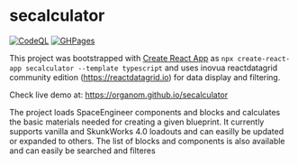 # secalculator
[![CodeQL](https://github.com/organom/secalculator/actions/workflows/codeql-analysis.yml/badge.svg?branch=main)](https://github.com/organom/secalculator/actions/workflows/codeql-analysis.yml) [![GHPages](https://github.com/organom/secalculator/actions/workflows/ghpages.yml/badge.svg)](https://github.com/organom/secalculator/actions/workflows/ghpages.yml)

This project was bootstrapped with [Create React App](https://github.com/facebook/create-react-app) as `npx create-react-app secalculator --template typescript` and uses inovua reactdatagrid community edition (https://reactdatagrid.io) for data display and filtering.

Check live demo at: https://organom.github.io/secalculator

The project loads SpaceEngineer components and blocks and calculates the basic materials needed for creating a given blueprint.
It currently supports vanilla and SkunkWorks 4.0 loadouts and can easilly be updated or expanded to others.
The list of blocks and components is also available and can easily be searched and filteres
